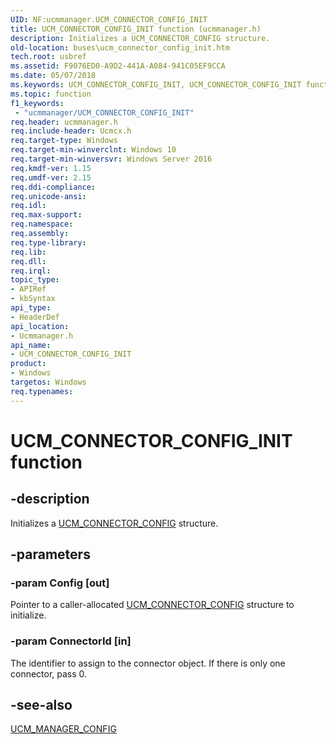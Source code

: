 ```yaml
---
UID: NF:ucmmanager.UCM_CONNECTOR_CONFIG_INIT
title: UCM_CONNECTOR_CONFIG_INIT function (ucmmanager.h)
description: Initializes a UCM_CONNECTOR_CONFIG structure.
old-location: buses\ucm_connector_config_init.htm
tech.root: usbref
ms.assetid: F9076ED0-A9D2-441A-A084-941C05EF9CCA
ms.date: 05/07/2018
ms.keywords: UCM_CONNECTOR_CONFIG_INIT, UCM_CONNECTOR_CONFIG_INIT function [Buses], buses.ucm_connector_config_init, ucmmanager/UCM_CONNECTOR_CONFIG_INIT
ms.topic: function
f1_keywords:
 - "ucmmanager/UCM_CONNECTOR_CONFIG_INIT"
req.header: ucmmanager.h
req.include-header: Ucmcx.h
req.target-type: Windows
req.target-min-winverclnt: Windows 10
req.target-min-winversvr: Windows Server 2016
req.kmdf-ver: 1.15
req.umdf-ver: 2.15
req.ddi-compliance: 
req.unicode-ansi: 
req.idl: 
req.max-support: 
req.namespace: 
req.assembly: 
req.type-library: 
req.lib: 
req.dll: 
req.irql: 
topic_type:
- APIRef
- kbSyntax
api_type:
- HeaderDef
api_location:
- Ucmmanager.h
api_name:
- UCM_CONNECTOR_CONFIG_INIT
product:
- Windows
targetos: Windows
req.typenames: 
---
```


# UCM_CONNECTOR_CONFIG_INIT function


## -description


Initializes a <a href="https://docs.microsoft.com/windows-hardware/drivers/ddi/ucmmanager/ns-ucmmanager-_ucm_connector_config">UCM_CONNECTOR_CONFIG</a> structure.


## -parameters




### -param Config [out]

Pointer to a caller-allocated <a href="https://docs.microsoft.com/windows-hardware/drivers/ddi/ucmmanager/ns-ucmmanager-_ucm_connector_config">UCM_CONNECTOR_CONFIG</a> structure to initialize.


### -param ConnectorId [in]

The identifier to assign to the connector object. If there is only one connector, pass 0.


## -see-also




<a href="https://docs.microsoft.com/windows-hardware/drivers/ddi/ucmmanager/ns-ucmmanager-_ucm_manager_config">UCM_MANAGER_CONFIG</a>
 

 

